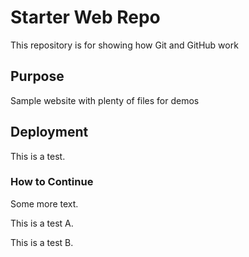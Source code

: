 # Starter Web Repo

This repository is for showing how Git and GitHub work

## Purpose

Sample website with plenty of files for demos

## Deployment

This is a test.

### How to Continue

Some more text.

This is a test A.

This is a test B.
